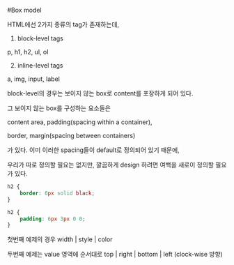 #Box model

HTML에선 2가지 종류의 tag가 존재하는데, 

1. block-level tags 

p, h1, h2, ul, ol

2. inline-level tags

a, img, input, label

block-level의 경우는 보이지 않는 box로 content를 포장하게 되어 있다. 

그 보이지 않는 box를 구성하는 요소들은 

content area, padding(spacing within a container), 

border, margin(spacing between containers)

가 있다. 이미 이러한 spacing들이 default로 정의되어 있기 때문에,

우리가 따로 정의할 필요는 없지만, 깔끔하게 design 하려면 여백을 새로이 정의할 필요가 있다.

```css
h2 {
	border: 6px solid black;
}

h2 {
	padding: 6px 3px 0 0;
}
```

첫번째 예제의 경우 width | style | color

두번째 예제는 value 영역에 순서대로 top | right | bottom | left (clock-wise 방향)

